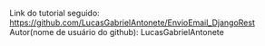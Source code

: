 Link do tutorial seguido: https://github.com/LucasGabrielAntonete/EnvioEmail_DjangoRest<br>
Autor(nome de usuário do github): LucasGabrielAntonete